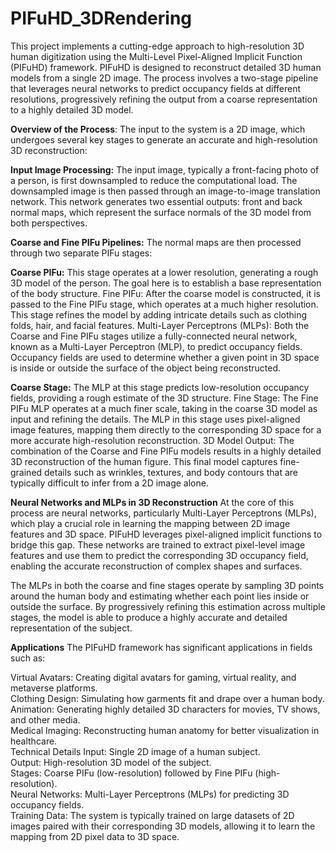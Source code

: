 # PIFuHD_3DRendering

This project implements a cutting-edge approach to high-resolution 3D human digitization using the Multi-Level Pixel-Aligned Implicit Function (PIFuHD) framework. PIFuHD is designed to reconstruct detailed 3D human models from a single 2D image. The process involves a two-stage pipeline that leverages neural networks to predict occupancy fields at different resolutions, progressively refining the output from a coarse representation to a highly detailed 3D model.

**Overview of the Process**: 
The input to the system is a 2D image, which undergoes several key stages to generate an accurate and high-resolution 3D reconstruction:

**Input Image Processing:** The input image, typically a front-facing photo of a person, is first downsampled to reduce the computational load. The downsampled image is then passed through an image-to-image translation network. This network generates two essential outputs: front and back normal maps, which represent the surface normals of the 3D model from both perspectives.

**Coarse and Fine PIFu Pipelines:** The normal maps are then processed through two separate PIFu stages:

**Coarse PIFu:** This stage operates at a lower resolution, generating a rough 3D model of the person. The goal here is to establish a base representation of the body structure.
Fine PIFu: After the coarse model is constructed, it is passed to the Fine PIFu stage, which operates at a much higher resolution. This stage refines the model by adding intricate details such as clothing folds, hair, and facial features.
Multi-Layer Perceptrons (MLPs): Both the Coarse and Fine PIFu stages utilize a fully-connected neural network, known as a Multi-Layer Perceptron (MLP), to predict occupancy fields. Occupancy fields are used to determine whether a given point in 3D space is inside or outside the surface of the object being reconstructed.

**Coarse Stage:** The MLP at this stage predicts low-resolution occupancy fields, providing a rough estimate of the 3D structure.
Fine Stage: The Fine PIFu MLP operates at a much finer scale, taking in the coarse 3D model as input and refining the details. The MLP in this stage uses pixel-aligned image features, mapping them directly to the corresponding 3D space for a more accurate high-resolution reconstruction.
3D Model Output: The combination of the Coarse and Fine PIFu models results in a highly detailed 3D reconstruction of the human figure. This final model captures fine-grained details such as wrinkles, textures, and body contours that are typically difficult to infer from a 2D image alone.

**Neural Networks and MLPs in 3D Reconstruction**
At the core of this process are neural networks, particularly Multi-Layer Perceptrons (MLPs), which play a crucial role in learning the mapping between 2D image features and 3D space. PIFuHD leverages pixel-aligned implicit functions to bridge this gap. These networks are trained to extract pixel-level image features and use them to predict the corresponding 3D occupancy field, enabling the accurate reconstruction of complex shapes and surfaces.

The MLPs in both the coarse and fine stages operate by sampling 3D points around the human body and estimating whether each point lies inside or outside the surface. By progressively refining this estimation across multiple stages, the model is able to produce a highly accurate and detailed representation of the subject.

**Applications**
The PIFuHD framework has significant applications in fields such as:

Virtual Avatars: Creating digital avatars for gaming, virtual reality, and metaverse platforms. <br>
Clothing Design: Simulating how garments fit and drape over a human body. <br>
Animation: Generating highly detailed 3D characters for movies, TV shows, and other media.<br>
Medical Imaging: Reconstructing human anatomy for better visualization in healthcare.<br>
Technical Details
Input: Single 2D image of a human subject.<br>
Output: High-resolution 3D model of the subject.<br>
Stages: Coarse PIFu (low-resolution) followed by Fine PIFu (high-resolution).<br>
Neural Networks: Multi-Layer Perceptrons (MLPs) for predicting 3D occupancy fields.<br>
Training Data: The system is typically trained on large datasets of 2D images paired with their corresponding 3D models, allowing it to learn the mapping from 2D pixel data to 3D space.<br>
